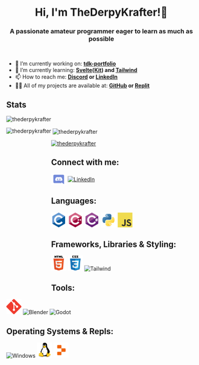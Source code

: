 <h1 align="center">Hi, I'm TheDerpyKrafter!👋</h1>
<h3 align="center">A passionate amateur programmer eager to learn as much as possible</h3>
<br>

- 🔭 I’m currently working on: **[tdk-portfolio](https://github.com/thederpykrafter/tdk-portfolio)**
- 🧠 I’m currently learning: **[Svelte](https://svelte.dev)([Kit](kit.svelte.dev)) and [Tailwind](https://tailwindcss.com)**
- 📫 How to reach me: **[Discord](https://discord.gg/ZVUQKqusgf) or [LinkedIn](https://www.linkedin.com/in/justin-kulczyski/)**
- 👨‍💻 All of my projects are available at: **[GitHub](https://github.com/thederpykrafter) or [Replit](https://replit.com/@JustinKulczyski)**


<h2>Stats</h2>
<!-- Views -->
<p><img src="https://komarev.com/ghpvc/?username=thederpykrafter&label=Profile%20views&color=0e75b6&style=flat" alt="thederpykrafter" /></p>
<!-- Language usage -->
<p><img align="left" height="420em" src="https://github-readme-stats.vercel.app/api/top-langs/?username=thederpykrafter&langs_count=8&theme=radical&layout=donut-vertical&size_weight=0.5&count_weight=0.5" alt=thederpykrafter /></p>
<!-- Github Stats -->
<p>&nbsp;<img align="center" height="180em" src="https://github-readme-stats.vercel.app/api?username=thederpykrafter&show_icons=true&locale=en&theme=radical" alt="thederpykrafter" /></p>
<!-- Trohies -->
<p align="left"> <a href="https://github.com/ryo-ma/github-profile-trophy"><img src="https://github-profile-trophy.vercel.app/?username=thederpykrafter&column=5&theme=onestar" alt="thederpykrafter" /></a> </p>




<h2 align="left">Connect with me:</h2>
  <p align="left">
  <a href="https://discord.gg/ZVUQKqusgf" target="blank"><img align="center" src="https://raw.githubusercontent.com/teamedwardforever/Readme-Generator/71f25dd8b98329b168142a6b782a107b75eab178/svg/Social/discord.svg" alt="Discord" height="30" width="40" /></a>
    <a href="https://www.linkedin.com/in/justin-kulczyski/" target="blank"><img align="center" src="https://upload.wikimedia.org/wikipedia/commons/thumb/c/ca/LinkedIn_logo_initials.png/40px-LinkedIn_logo_initials.png" alt="LinkedIn" height="30" width="40" /></a>
  </p>

<h2 align="left">Languages:</h2>
<p align="left">
  <img src="https://raw.githubusercontent.com/teamedwardforever/Readme-Generator/71f25dd8b98329b168142a6b782a107b75eab178/svg/Skills/Languages/c-original.svg" alt="C" width="40" height="40"/> 
  <img src="https://raw.githubusercontent.com/teamedwardforever/Readme-Generator/71f25dd8b98329b168142a6b782a107b75eab178/svg/Skills/Languages/cplusplus-original.svg" alt="CPP" width="40" height="40"/>
  <img src="https://raw.githubusercontent.com/teamedwardforever/Readme-Generator/71f25dd8b98329b168142a6b782a107b75eab178/svg/Skills/Languages/csharp-original.svg" alt="Csharp" width="40" height="40"/>
  <img src="https://raw.githubusercontent.com/teamedwardforever/Readme-Generator/71f25dd8b98329b168142a6b782a107b75eab178/svg/Skills/Languages/python-original.svg" alt="Python" width="40" height="40"/>
  <img src="https://raw.githubusercontent.com/teamedwardforever/Readme-Generator/71f25dd8b98329b168142a6b782a107b75eab178/svg/Skills/Languages/javascript-original.svg" alt="Javascript" width="40" height="40"/>
</p>

<h2 align="left">Frameworks, Libraries & Styling:</h2>
<p align="left>
  <img src="https://raw.githubusercontent.com/sveltejs/branding/master/svelte-logo.svg" alt="Svelte" width="40" height="40"/> 
  <img src="https://raw.githubusercontent.com/teamedwardforever/Readme-Generator/71f25dd8b98329b168142a6b782a107b75eab178/svg/Skills/Frontend/html5-original-wordmark.svg" alt="HTML" width="40" height="40"/>
  <img src="https://raw.githubusercontent.com/teamedwardforever/Readme-Generator/71f25dd8b98329b168142a6b782a107b75eab178/svg/Skills/Frontend/css3-original-wordmark.svg" alt="Css" width="40" height="40"/>  
  <img src="https://avatars.githubusercontent.com/u/67109815?s=280&v=4" alt="Tailwind" width="40" height="40"/>  
</p>

<h2 align="left">Tools:</h2>
<p>
 <img src="https://raw.githubusercontent.com/teamedwardforever/Readme-Generator/71f25dd8b98329b168142a6b782a107b75eab178/svg/Skills/Other/git-scm-icon.svg" alt="Git" width="40" height="40"/>
  <img src="https://upload.wikimedia.org/wikipedia/commons/thumb/0/0c/Blender_logo_no_text.svg/2503px-Blender_logo_no_text.svg.png" alt="Blender" width="40" height="40"/>
  <img src="https://godotengine.org/assets/press/icon_color.svg" alt="Godot" width="40" height="40"/> 
</p>

<h2 align="left">Operating Systems & Repls:</h2>
<p align="left>
  <img src="https://encrypted-tbn0.gstatic.com/images?q=tbn:ANd9GcQBCFKcxsEzPuDF9a8XDAL6I5XxhzWG9N0Qw3EuwaEwGA&s" alt="Windows" width="40" height="40"/>
  <img src="https://encrypted-tbn0.gstatic.com/images?q=tbn:ANd9GcQBCFKcxsEzPuDF9a8XDAL6I5XxhzWG9N0Qw3EuwaEwGA&s" alt="Windows" width="40" height="40"/>
  <img src="https://raw.githubusercontent.com/teamedwardforever/Readme-Generator/71f25dd8b98329b168142a6b782a107b75eab178/svg/Skills/Other/linux-original.svg" alt="Linux" width="40" height="40"/>
  <img src="https://github.com/thederpykrafter/thederpykrafter/blob/main/replit.png" alt="Replit" width="40" height="40"/>
</p>
